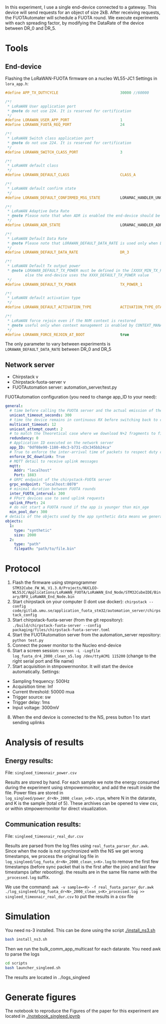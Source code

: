 In this experiment, I use a single end-device connected to a gateway. This device will send requests for an object of size 2kB. After receiving requests, the FUOTAutomater will schedule a FUOTA round.
We execute experiments with each spreading factor, by modifying the DataRate of the device between DR_0 and DR_5.

# Tools

## End-device
Flashing the LoRaWAN-FUOTA firmware on a nucleo WL55-JC1
Settings in `lora_app.h`:
```C
#define APP_TX_DUTYCYCLE                            30000 //60000

/*!
 * LoRaWAN User application port
 * @note do not use 224. It is reserved for certification
 */
#define LORAWAN_USER_APP_PORT                       1
#define LORAWAN_FUOTA_REQ_PORT						24

/*!
 * LoRaWAN Switch class application port
 * @note do not use 224. It is reserved for certification
 */
#define LORAWAN_SWITCH_CLASS_PORT                   3

/*!
 * LoRaWAN default class
 */
#define LORAWAN_DEFAULT_CLASS                       CLASS_A

/*!
 * LoRaWAN default confirm state
 */
#define LORAWAN_DEFAULT_CONFIRMED_MSG_STATE         LORAMAC_HANDLER_UNCONFIRMED_MSG

/*!
 * LoRaWAN Adaptive Data Rate
 * @note Please note that when ADR is enabled the end-device should be static
 */
#define LORAWAN_ADR_STATE                           LORAMAC_HANDLER_ADR_OFF

/*!
 * LoRaWAN Default Data Rate
 * @note Please note that LORAWAN_DEFAULT_DATA_RATE is used only when LORAWAN_ADR_STATE is disabled
 */
#define LORAWAN_DEFAULT_DATA_RATE                   DR_3

/*!
 * LoRaWAN Default Tx output power
 * @note LORAWAN_DEFAULT_TX_POWER must be defined in the [XXXX_MIN_TX_POWER - XXXX_MAX_TX_POWER] range,
         else the end-device uses the XXXX_DEFAULT_TX_POWER value
 */
#define LORAWAN_DEFAULT_TX_POWER                    TX_POWER_1

/*!
 * LoRaWAN default activation type
 */
#define LORAWAN_DEFAULT_ACTIVATION_TYPE             ACTIVATION_TYPE_OTAA

/*!
 * LoRaWAN force rejoin even if the NVM context is restored
 * @note useful only when context management is enabled by CONTEXT_MANAGEMENT_ENABLED
 */
#define LORAWAN_FORCE_REJOIN_AT_BOOT                true

```
The only parameter to vary between experiments is `LORAWAN_DEFAULT_DATA_RATE` between DR_0 and DR_5

## Network server

- Chirpstack v
- Chirpstack-fuota-server v
- FUOTAutomation server: automation_server/test.py

FUOTAutomation configuration (you need to change app_ID to your need):
```yaml
general:
  # time before calling the FUOTA server and the actual emission of the object
  unicast_timeout_seconds: 300
  # time the device remains in continuous RX before switching back to class A
  multicast_timeout: 12
  unicast_attempt_count: 2
  # to match the theoretical case where we download N+2 fragments to finish (theoretical number of fragments for successful reception)
  redundancy: 0
  # Application ID executed on the network server
  app_ID: "0df08e90-1180-40c3-b731-d3c345bb24ca"
  # True to enforce the inter-arrival time of packets to respect duty cycle regulation
  enforce_DC_downlink: True
  # MQTT detail to receive uplink messages
  mqtt:
    Addr: "localhost"
    Port: 1883
  # GRPC endpoint of the chirpstack-FUOTA server
  grpc_endpoint: "localhost:8070"
  # minimal duration between FUOTA rounds
  inter_FUOTA_interval: 300
  # FPort devices use to send uplink requests
  uplink_FPort: 24
  # do not start a FUOTA round if the app is younger than min_age
  min_pool_dur: 300
# details of the objects used by the app synthetic data means we generate fake data (for performance measurement purpose)
objects:
  1:
    type: "synthetic"
    size: 2000
  2:
    type: "path"
    filepath: "path/to/file.bin"

```

# Protocol

1. Flash the firmware using stmprogrammer `STM32Cube_FW_WL_V1.3.0/Projects/NUCLEO-WL55JC/Applications/LoRaWAN_FUOTA/LoRaWAN_End_Node/STM32CubeIDE/Binary/BFU_LoRaWAN_End_Node.bin`
2. Start chirpstack on your computer (I dont use docker): `chirpstack --config code/gitlab.umu.se/application_fuota_stm32/automation_server/chirpstack_config`
3. Start chirpstack-fuota-server (from the git repository): `./build/chirpstack-fuota-server --config packaging/files/chirpstack-fuota-server.toml`
4. Start the FUOTAutomation server from the automation_server repository: `python test.py`
5. Connect the power monitor to the Nucleo end-device
6. Start a screen session: `screen -L -Logfile log_fuota_dr4_2000_clean_s5.log /dev/ttyACM1 115200` (change to the right serial port and file name)
7. Start acquisition in stmpowermonitor. It will start the device automatically. Settings:
  - Sampling frequency: 500Hz
  - Acquisition time: Inf
  - Current threshold: 50000 mua
  - Trigger source: sw
  - Trigger delay: 1ms
  - Input voltage: 3000mV
8. When the end device is connected to the NS, press button 1 to start sending uplinks

# Analysis of results

## Energy results:

File: `singleed_timeonair_power.csv`

Results are stored by hand. For each sample we note the energy consumed during the experiment using stmpowermonitor, and add the result inside the file. Power files are stored in `log_singleed/power_dr<N>_2000_clean_s<K>.stpm`, where N in the datarate, and K is the sample (total of 5). These archives can be opened to view csv, or within stmpowermonitor for direct visualization.

## Communication results:

File: `singleed_timeonair_real_dur.csv`

Results are parsed from the log files using `real_fuota_parser_dur.awk`. Since when the node is not synchronized with the NS we get wrong timestamps, we process the original log file in `log_singleed/log_fuota_dr<N>_2000_clean_s<K>.log` to remove the first few timestamps (before sync packet that is the first after the join) and last few timestamps (after rebooting).
the results are in the same file name with the `_processed.log` suffix.

We use the command: `awk -v sample=<K> -f real_fuota_parser_dur.awk ./log_singleed/log_fuota_dr<N>_2000_clean_s<K>_processed.log >> singleed_timeonair_real_dur.csv` to put the results in a csv file

# Simulation

You need ns-3 installed. This can be done using the script [./install_ns3.sh](./install_ns3.sh)
```sh
bash install_ns3.sh
```

Then we run the bulk_comm_app_multicast for each datarate. You need awk to parse the logs

```sh
cd scripts
bash launcher_singleed.sh
```

The results are located in ../logs_singleed

# Generate figures

The notebook to reproduce the Figures of the paper for this experiment are located in [./notebook_singleed.ipynb](./notebook_singleed.ipynb)